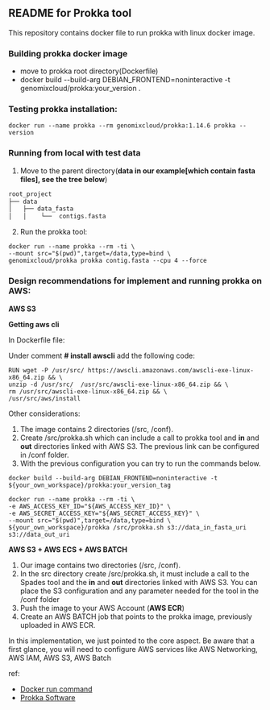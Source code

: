 ## README for Prokka tool ##

This repository contains docker file to run prokka with linux docker image.

### Building prokka docker image

* move to prokka root directory(Dockerfile)
* docker build --build-arg DEBIAN_FRONTEND=noninteractive -t genomixcloud/prokka:your_version .

### Testing prokka installation:

```shell
docker run --name prokka --rm genomixcloud/prokka:1.14.6 prokka --version
```

### Running from local with test data

1. Move to the parent directory(**data in our example[which contain fasta files], see the tree below**)

```md
root_project
├── data
│   ├── data_fasta
│   │    └──  contigs.fasta
```

2. Run the prokka tool:

```shell
docker run --name prokka --rm -ti \
--mount src="$(pwd)",target=/data,type=bind \
genomixcloud/prokka prokka contig.fasta --cpu 4 --force
```

### Design recommendations for implement and running prokka on AWS:

**AWS S3**

****Getting aws cli****

In Dockerfile file:

Under comment **# install awscli** add the following code:

```shell
RUN wget -P /usr/src/ https://awscli.amazonaws.com/awscli-exe-linux-x86_64.zip && \
unzip -d /usr/src/  /usr/src/awscli-exe-linux-x86_64.zip && \
rm /usr/src/awscli-exe-linux-x86_64.zip && \
/usr/src/aws/install
```

Other considerations:

1. The image contains 2 directories (/src, /conf).
2. Create /src/prokka.sh which can include a call to prokka tool and **in** and **out** directories linked with AWS S3. The previous link can be configured in /conf folder.
3. With the previous configuration you can try to run the commands below.

```shell  
docker build --build-arg DEBIAN_FRONTEND=noninteractive -t ${your_own_workspace}/prokka:your_version_tag
```

```shell
docker run --name prokka --rm -ti \
-e AWS_ACCESS_KEY_ID="${AWS_ACCESS_KEY_ID}" \
-e AWS_SECRET_ACCESS_KEY="${AWS_SECRET_ACCESS_KEY}" \
--mount src="$(pwd)",target=/data,type=bind \
${your_own_workspace}/prokka /src/prokka.sh s3://data_in_fasta_uri s3://data_out_uri
```

**AWS S3 + AWS ECS + AWS BATCH**

1. Our image contains two directories (/src, /conf).
2. In the src directory create /src/prokka.sh, it must include a call to the Spades tool and the **in** and **out** directories linked with AWS S3. You can place the S3 configuration and any parameter needed for the tool in the /conf folder
3. Push the image to your AWS Account (**AWS ECR**)
4. Create an AWS BATCH job that points to the prokka image, previously uploaded in AWS ECR.

In this implementation, we just pointed to the core aspect. Be aware that a first glance, you will need to configure AWS services like AWS Networking, AWS IAM, AWS S3, AWS Batch

ref:
* [Docker run command](https://docs.docker.com/engine/reference/commandline/run/)
* [Prokka Software](https://github.com/tseemann/prokka)




































